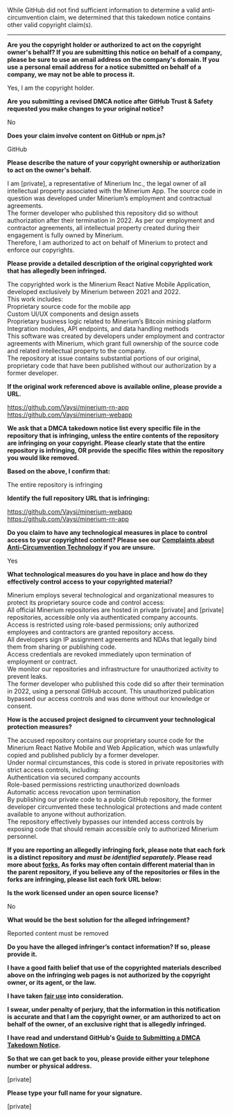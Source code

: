 While GitHub did not find sufficient information to determine a valid anti-circumvention claim, we determined that this takedown notice contains other valid copyright claim(s).

---

**Are you the copyright holder or authorized to act on the copyright owner's behalf? If you are submitting this notice on behalf of a company, please be sure to use an email address on the company's domain. If you use a personal email address for a notice submitted on behalf of a company, we may not be able to process it.**

Yes, I am the copyright holder.

**Are you submitting a revised DMCA notice after GitHub Trust & Safety requested you make changes to your original notice?**

No

**Does your claim involve content on GitHub or npm.js?**

GitHub

**Please describe the nature of your copyright ownership or authorization to act on the owner's behalf.**

I am [private], a representative of Minerium Inc., the legal owner of all intellectual property associated with the Minerium App. The source code in question was developed under Minerium’s employment and contractual agreements.  
The former developer who published this repository did so without authorization after their termination in 2022. As per our employment and contractor agreements, all intellectual property created during their engagement is fully owned by Minerium.  
Therefore, I am authorized to act on behalf of Minerium to protect and enforce our copyrights.

**Please provide a detailed description of the original copyrighted work that has allegedly been infringed.**

The copyrighted work is the Minerium React Native Mobile Application, developed exclusively by Minerium between 2021 and 2022.  
This work includes:  
Proprietary source code for the mobile app  
Custom UI/UX components and design assets  
Proprietary business logic related to Minerium’s Bitcoin mining platform  
Integration modules, API endpoints, and data handling methods  
This software was created by developers under employment and contractor agreements with Minerium, which grant full ownership of the source code and related intellectual property to the company.  
The repository at issue contains substantial portions of our original, proprietary code that have been published without our authorization by a former developer.

**If the original work referenced above is available online, please provide a URL.**

https://github.com/Vaysi/minerium-rn-app  
https://github.com/Vaysi/minerium-webapp

**We ask that a DMCA takedown notice list every specific file in the repository that is infringing, unless the entire contents of the repository are infringing on your copyright. Please clearly state that the entire repository is infringing, OR provide the specific files within the repository you would like removed.**

**Based on the above, I confirm that:**

The entire repository is infringing

**Identify the full repository URL that is infringing:**

https://github.com/Vaysi/minerium-webapp  
https://github.com/Vaysi/minerium-rn-app

**Do you claim to have any technological measures in place to control access to your copyrighted content? Please see our <a href="https://docs.github.com/articles/guide-to-submitting-a-dmca-takedown-notice#complaints-about-anti-circumvention-technology">Complaints about Anti-Circumvention Technology</a> if you are unsure.**

Yes

**What technological measures do you have in place and how do they effectively control access to your copyrighted material?**

Minerium employs several technological and organizational measures to protect its proprietary source code and control access:  
All official Minerium repositories are hosted in private [private] and [private] repositories, accessible only via authenticated company accounts.  
Access is restricted using role-based permissions; only authorized employees and contractors are granted repository access.  
All developers sign IP assignment agreements and NDAs that legally bind them from sharing or publishing code.  
Access credentials are revoked immediately upon termination of employment or contract.  
We monitor our repositories and infrastructure for unauthorized activity to prevent leaks.  
The former developer who published this code did so after their termination in 2022, using a personal GitHub account. This unauthorized publication bypassed our access controls and was done without our knowledge or consent.

**How is the accused project designed to circumvent your technological protection measures?**

The accused repository contains our proprietary source code for the Minerium React Native Mobile and Web Application, which was unlawfully copied and published publicly by a former developer.  
Under normal circumstances, this code is stored in private repositories with strict access controls, including:  
Authentication via secured company accounts  
Role-based permissions restricting unauthorized downloads  
Automatic access revocation upon termination  
By publishing our private code to a public GitHub repository, the former developer circumvented these technological protections and made content available to anyone without authorization.  
The repository effectively bypasses our intended access controls by exposing code that should remain accessible only to authorized Minerium personnel.

**If you are reporting an allegedly infringing fork, please note that each fork is a distinct repository and <i>must be identified separately</i>. Please read more about <a href="https://docs.github.com/articles/dmca-takedown-policy#b-what-about-forks-or-whats-a-fork">forks.</a> As forks may often contain different material than in the parent repository, if you believe any of the repositories or files in the forks are infringing, please list each fork URL below:**

**Is the work licensed under an open source license?**

No

**What would be the best solution for the alleged infringement?**

Reported content must be removed

**Do you have the alleged infringer’s contact information? If so, please provide it.**

**I have a good faith belief that use of the copyrighted materials described above on the infringing web pages is not authorized by the copyright owner, or its agent, or the law.**

**I have taken <a href="https://www.lumendatabase.org/topics/22">fair use</a> into consideration.**

**I swear, under penalty of perjury, that the information in this notification is accurate and that I am the copyright owner, or am authorized to act on behalf of the owner, of an exclusive right that is allegedly infringed.**

**I have read and understand GitHub's <a href="https://docs.github.com/articles/guide-to-submitting-a-dmca-takedown-notice/">Guide to Submitting a DMCA Takedown Notice</a>.**

**So that we can get back to you, please provide either your telephone number or physical address.**

[private]

**Please type your full name for your signature.**

[private]
